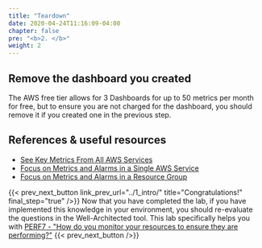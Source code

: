```yaml
---
title: "Teardown"
date: 2020-04-24T11:16:09-04:00
chapter: false
pre: "<b>2. </b>"
weight: 2
---
```


## Remove the dashboard you created
The AWS free tier allows for 3 Dashboards for up to 50 metrics per month for free, but to ensure you are not charged for the dashboard, you should remove it if you created one in the previous step.

## References & useful resources

* [See Key Metrics From All AWS Services](https://docs.aws.amazon.com/AmazonCloudWatch/latest/monitoring/CloudWatch_Automatic_Dashboards_Cross_Service.html)
* [Focus on Metrics and Alarms in a Single AWS Service](https://docs.aws.amazon.com/AmazonCloudWatch/latest/monitoring/CloudWatch_Automatic_Dashboards_Focus_Service.html)
* [Focus on Metrics and Alarms in a Resource Group](https://docs.aws.amazon.com/AmazonCloudWatch/latest/monitoring/CloudWatch_Automatic_Dashboards_Resource_Group.html)

{{< prev_next_button link_prev_url="../1_intro/" title="Congratulations!" final_step="true"  />}}
Now that you have completed the lab, if you have implemented this knowledge in your environment, you should re-evaluate the questions in the Well-Architected tool. This lab specifically helps you with [PERF7 - "How do you monitor your resources to ensure they are performing?"](https://docs.aws.amazon.com/wellarchitected/latest/framework/a-monitoring.html)
{{< prev_next_button />}}
